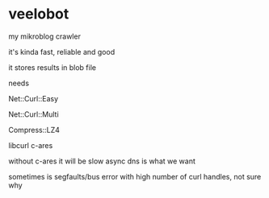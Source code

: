 # veelobot


my mikroblog crawler

it's kinda fast, reliable and good

it stores results in blob file

needs

Net::Curl::Easy

Net::Curl::Multi

Compress::LZ4



libcurl
c-ares

without c-ares it will be slow
async dns is what we want



sometimes is segfaults/bus error with high number of curl handles, not sure why
